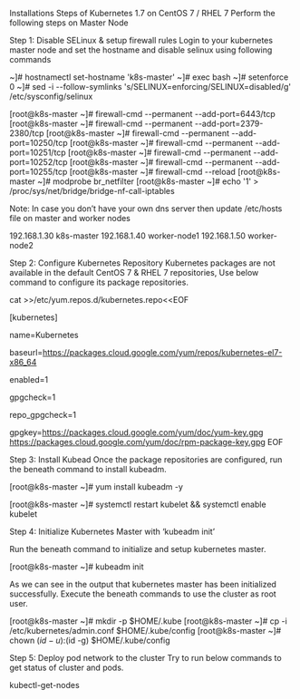 Installations Steps of Kubernetes 1.7 on CentOS 7 / RHEL 7
Perform the following steps on Master Node

Step 1: Disable SELinux & setup firewall rules
Login to your kubernetes master node and set the hostname and disable selinux using following commands



~]# hostnamectl set-hostname 'k8s-master'
~]# exec bash
~]# setenforce 0
~]# sed -i --follow-symlinks 's/SELINUX=enforcing/SELINUX=disabled/g' /etc/sysconfig/selinux


[root@k8s-master ~]# firewall-cmd --permanent --add-port=6443/tcp
[root@k8s-master ~]# firewall-cmd --permanent --add-port=2379-2380/tcp
[root@k8s-master ~]# firewall-cmd --permanent --add-port=10250/tcp
[root@k8s-master ~]# firewall-cmd --permanent --add-port=10251/tcp
[root@k8s-master ~]# firewall-cmd --permanent --add-port=10252/tcp
[root@k8s-master ~]# firewall-cmd --permanent --add-port=10255/tcp
[root@k8s-master ~]# firewall-cmd --reload
[root@k8s-master ~]# modprobe br_netfilter
[root@k8s-master ~]# echo '1' > /proc/sys/net/bridge/bridge-nf-call-iptables

Note: In case you don’t have your own dns server then update /etc/hosts file on master and worker nodes


192.168.1.30 k8s-master
192.168.1.40 worker-node1
192.168.1.50 worker-node2


Step 2: Configure Kubernetes Repository
Kubernetes packages are not available in the default CentOS 7 & RHEL 7 repositories, Use below command to configure its package repositories.


cat >>/etc/yum.repos.d/kubernetes.repo<<EOF

[kubernetes]

name=Kubernetes

baseurl=https://packages.cloud.google.com/yum/repos/kubernetes-el7-x86_64

enabled=1

gpgcheck=1

repo_gpgcheck=1

gpgkey=https://packages.cloud.google.com/yum/doc/yum-key.gpg
        https://packages.cloud.google.com/yum/doc/rpm-package-key.gpg
EOF



Step 3: Install Kubead
Once the package repositories are configured, run the beneath command to install kubeadm.

[root@k8s-master ~]# yum install kubeadm -y

[root@k8s-master ~]# systemctl  restart kubelet && systemctl enable kubelet

Step 4: Initialize Kubernetes Master with ‘kubeadm init’



Run the beneath command to  initialize and setup kubernetes master.


[root@k8s-master ~]# kubeadm init


As we can see in the output that kubernetes master has been initialized successfully. Execute the beneath commands to use the cluster as root user.

[root@k8s-master ~]# mkdir -p $HOME/.kube
[root@k8s-master ~]# cp -i /etc/kubernetes/admin.conf $HOME/.kube/config
[root@k8s-master ~]# chown $(id -u):$(id -g) $HOME/.kube/config



Step 5: Deploy pod network to the cluster
Try to run below commands to get status of cluster and pods.

kubectl-get-nodes



